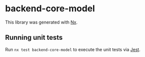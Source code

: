 # backend-core-model

This library was generated with [Nx](https://nx.dev).

## Running unit tests

Run `nx test backend-core-model` to execute the unit tests via [Jest](https://jestjs.io).
